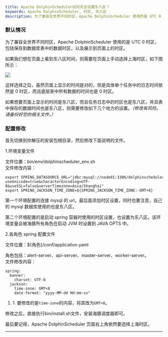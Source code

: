 ### 

```yaml
title: Apache DolphinScheduler如何完全设置东八区？
keywords: Apache DolphinScheduler, 时区, 东八区
description: 为了兼容全世界不同时区，Apache DolphinScheduler 使用的是 UTC 0 时区，包括保存到数据库表中的数据时区，以及展示到页面上的时区。
```

 

### 默认情况

为了兼容全世界不同时区，Apache DolphinScheduler 使用的是 UTC 0 时区，包括保存到数据库表中的数据时区，以及展示到页面上的时区。

如果我们想在页面上看到东八区时间，则需要在页面上手动选择上海时区，如下图所示：

![](/img/2023-11-9/1.png)

这样选择之后，虽然页面上显示的时间是对的，但是具体单个任务中的日志时间依然是 0 时区，而且底层表中所有数据的时间也是 0 时区。

如果想要页面上显示的时间是东八区，而且任务日志中的时区也是东八区，并且表中保存的数据时间也是东八区，则需要修改如下几个地方的设置。_（修改有风险。请备份好您的相关文件。）_

### 配置修改

首先切换到你解压的安装包根目录，然后修改下面说明的文件。

1.环境变量文件

文件位置：bin/env/dolphinscheduler_env.sh  
文件修改内容： 

```
export SPRING_DATASOURCE_URL="jdbc:mysql://node01:3306/dolphinscheduler?useUnicode=true&characterEncoding=UTF-8&useSSL=false&serverTimezone=Asia/Shanghai"
export SPRING_JACKSON_TIME_ZONE=${SPRING_JACKSON_TIME_ZONE:-GMT+8}
```

第一个环境配置的连接 mysql 的 url，最后面添加时区设置，同时也要注意，自己的 mysql 数据库使用的也是东八区。

第二个环境配置的是启动 spring 容器时使用的时区设置，也设置为东八区。该环境变量会被海豚所有角色在启动 JVM 时设置到 JAVA OPTS 中。

2.各角色 spring 配置文件

文件位置：${角色}/conf/application.yaml

角色包括：alert-server、api-server、master-server、worker-server。  
文件修改内容： 

```
spring:
  banner:
    charset: UTF-8
  jackson:
    time-zone: GMT+8
    date-format: "yyyy-MM-dd HH:mm:ss"
```

1. 1. 要修改的是`time-zone`的内容，将其改为`GMT+8`。

修改之后，直接执行bin/install.sh文件，安装海豚调度器即可。

最后要记得，Apache DolphinScheduler 页面右上角依然要选择上海时区。

---
